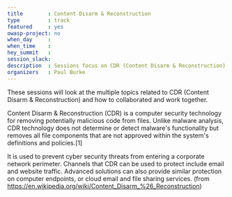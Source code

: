 ```yaml
---
title        : Content Disarm & Reconstruction
type         : track
featured     : yes
owasp-project: no
when_day     : 
when_time    :
hey_summit   :
session_slack:
description  : Sessions focus on CDR (Content Disarm & Reconstruction)
organizers   : Paul Burke
---
```



These sessions will look at the multiple topics related to CDR (Content Disarm & Reconstruction) and how to collaborated and work together.

Content Disarm & Reconstruction (CDR) is a computer security technology for removing potentially malicious code from files. Unlike malware analysis, CDR technology does not determine or detect malware's functionality but removes all file components that are not approved within the system's definitions and policies.[1]

It is used to prevent cyber security threats from entering a corporate network perimeter. Channels that CDR can be used to protect include email and website traffic. Advanced solutions can also provide similar protection on computer endpoints, or cloud email and file sharing services.
(from https://en.wikipedia.org/wiki/Content_Disarm_%26_Reconstruction)

